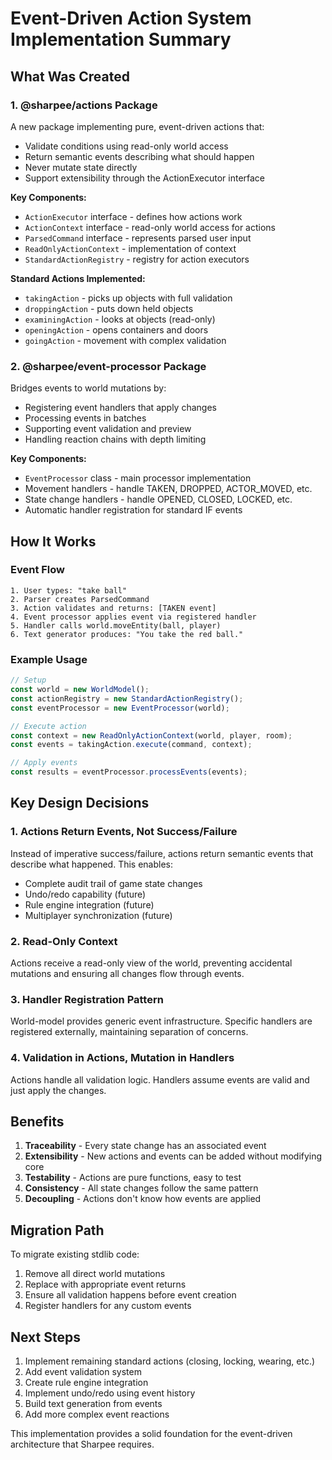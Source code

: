 # Event-Driven Action System Implementation Summary

## What Was Created

### 1. @sharpee/actions Package

A new package implementing pure, event-driven actions that:
- Validate conditions using read-only world access
- Return semantic events describing what should happen
- Never mutate state directly
- Support extensibility through the ActionExecutor interface

**Key Components:**
- `ActionExecutor` interface - defines how actions work
- `ActionContext` interface - read-only world access for actions  
- `ParsedCommand` interface - represents parsed user input
- `ReadOnlyActionContext` - implementation of context
- `StandardActionRegistry` - registry for action executors

**Standard Actions Implemented:**
- `takingAction` - picks up objects with full validation
- `droppingAction` - puts down held objects
- `examiningAction` - looks at objects (read-only)
- `openingAction` - opens containers and doors
- `goingAction` - movement with complex validation

### 2. @sharpee/event-processor Package

Bridges events to world mutations by:
- Registering event handlers that apply changes
- Processing events in batches
- Supporting event validation and preview
- Handling reaction chains with depth limiting

**Key Components:**
- `EventProcessor` class - main processor implementation
- Movement handlers - handle TAKEN, DROPPED, ACTOR_MOVED, etc.
- State change handlers - handle OPENED, CLOSED, LOCKED, etc.
- Automatic handler registration for standard IF events

## How It Works

### Event Flow
```
1. User types: "take ball"
2. Parser creates ParsedCommand
3. Action validates and returns: [TAKEN event]
4. Event processor applies event via registered handler
5. Handler calls world.moveEntity(ball, player)
6. Text generator produces: "You take the red ball."
```

### Example Usage
```typescript
// Setup
const world = new WorldModel();
const actionRegistry = new StandardActionRegistry();
const eventProcessor = new EventProcessor(world);

// Execute action
const context = new ReadOnlyActionContext(world, player, room);
const events = takingAction.execute(command, context);

// Apply events
const results = eventProcessor.processEvents(events);
```

## Key Design Decisions

### 1. Actions Return Events, Not Success/Failure
Instead of imperative success/failure, actions return semantic events that describe what happened. This enables:
- Complete audit trail of game state changes
- Undo/redo capability (future)
- Rule engine integration (future)
- Multiplayer synchronization (future)

### 2. Read-Only Context
Actions receive a read-only view of the world, preventing accidental mutations and ensuring all changes flow through events.

### 3. Handler Registration Pattern
World-model provides generic event infrastructure. Specific handlers are registered externally, maintaining separation of concerns.

### 4. Validation in Actions, Mutation in Handlers
Actions handle all validation logic. Handlers assume events are valid and just apply the changes.

## Benefits

1. **Traceability** - Every state change has an associated event
2. **Extensibility** - New actions and events can be added without modifying core
3. **Testability** - Actions are pure functions, easy to test
4. **Consistency** - All state changes follow the same pattern
5. **Decoupling** - Actions don't know how events are applied

## Migration Path

To migrate existing stdlib code:
1. Remove all direct world mutations
2. Replace with appropriate event returns
3. Ensure all validation happens before event creation
4. Register handlers for any custom events

## Next Steps

1. Implement remaining standard actions (closing, locking, wearing, etc.)
2. Add event validation system
3. Create rule engine integration
4. Implement undo/redo using event history
5. Build text generation from events
6. Add more complex event reactions

This implementation provides a solid foundation for the event-driven architecture that Sharpee requires.
